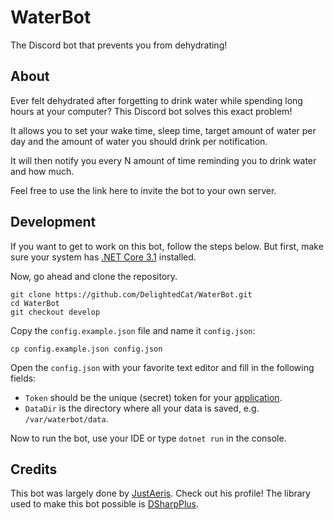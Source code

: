 # WaterBot
The Discord bot that prevents you from dehydrating!

## About
Ever felt dehydrated after forgetting to drink water while spending long hours at your computer?
This Discord bot solves this exact problem!

It allows you to set your wake time, sleep time, target amount of water per day and the amount
of water you should drink per notification.

It will then notify you every N amount of time reminding you to drink water and how much.

Feel free to use the link here to invite the bot to your own server.

## Development
If you want to get to work on this bot, follow the steps below. But first, make sure your system
has [.NET Core 3.1](https://dotnet.microsoft.com/download/dotnet/3.1) installed.

Now, go ahead and clone the repository.
```
git clone https://github.com/DelightedCat/WaterBot.git
cd WaterBot
git checkout develop
```
Copy the `config.example.json` file and name it `config.json`:
```
cp config.example.json config.json
```
Open the `config.json` with your favorite text editor and fill in the following fields:

- `Token` should be the unique (secret) token for your [application](https://discord.com/developers/applications).
- `DataDir` is the directory where all your data is saved, e.g. `/var/waterbot/data`.

Now to run the bot, use your IDE or type `dotnet run` in the console.

## Credits
This bot was largely done by [JustAeris](https://github.com/JustAeris). Check out his profile!
The library used to make this bot possible is [DSharpPlus](https://github.com/DSharpPlus/DSharpPlus).
